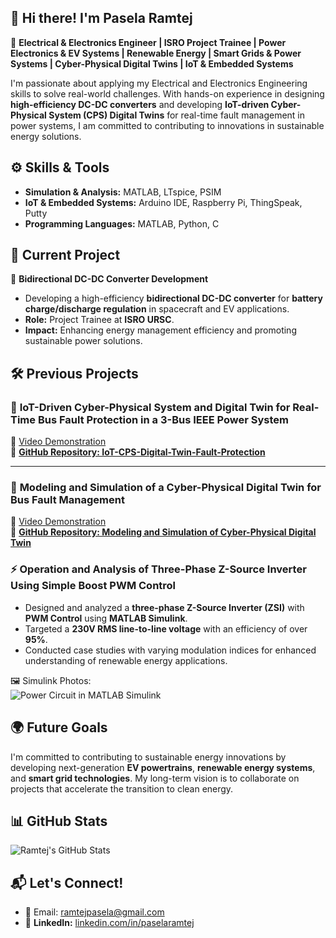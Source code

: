 ## 👋 Hi there! I'm **Pasela Ramtej**  

🚀 **Electrical & Electronics Engineer | ISRO Project Trainee | Power Electronics & EV Systems | Renewable Energy | Smart Grids & Power Systems | Cyber-Physical Digital Twins | IoT & Embedded Systems**
  

I'm passionate about applying my Electrical and Electronics Engineering skills to solve real-world challenges. With hands-on experience in designing **high-efficiency DC-DC converters** and developing **IoT-driven Cyber-Physical System (CPS) Digital Twins** for real-time fault management in power systems, I am committed to contributing to innovations in sustainable energy solutions.  


## ⚙️ **Skills & Tools**  

- **Simulation & Analysis:** MATLAB, LTspice, PSIM  
- **IoT & Embedded Systems:** Arduino IDE, Raspberry Pi, ThingSpeak, Putty  
- **Programming Languages:** MATLAB, Python, C  


## 🚀 **Current Project**  

🔋 **Bidirectional DC-DC Converter Development**  
- Developing a high-efficiency **bidirectional DC-DC converter** for **battery charge/discharge regulation** in spacecraft and EV applications.  
- **Role:** Project Trainee at **ISRO URSC**.  
- **Impact:** Enhancing energy management efficiency and promoting sustainable power solutions.  


## 🛠 **Previous Projects**  

### 🔎 **IoT-Driven Cyber-Physical System and Digital Twin for Real-Time Bus Fault Protection in a 3-Bus IEEE Power System**  
 
🎥 [Video Demonstration](https://youtu.be/1SOuRba_OvU)  
🎯 **[GitHub Repository: IoT-CPS-Digital-Twin-Fault-Protection](https://github.com/RAMTEJPASELA/IoT-CPS-Digital-Twin-Fault-Protection/blob/main/README.md)**  
 
---

### 🔎 **Modeling and Simulation of a Cyber-Physical Digital Twin for Bus Fault Management**  

🎥 [Video Demonstration](https://youtu.be/wIhd6TCpo74)  
🎯 **[GitHub Repository: Modeling and Simulation of Cyber-Physical Digital Twin](https://github.com/RAMTEJPASELA/Modeling-and-Simulation-of-Cyber-Physical-Digital-Twin/blob/main/README.md)**  



### ⚡ **Operation and Analysis of Three-Phase Z-Source Inverter Using Simple Boost PWM Control**  

- Designed and analyzed a **three-phase Z-Source Inverter (ZSI)** with **PWM Control** using **MATLAB Simulink**.  
- Targeted a **230V RMS line-to-line voltage** with an efficiency of over **95%**.  
- Conducted case studies with varying modulation indices for enhanced understanding of renewable energy applications.  

🖼️ Simulink Photos:  
![Power Circuit in MATLAB Simulink](https://github.com/user-attachments/assets/bb710003-6a12-432d-b632-b9201a2b321b)  


## 🌍 **Future Goals**  

I'm committed to contributing to sustainable energy innovations by developing next-generation **EV powertrains**, **renewable energy systems**, and **smart grid technologies**. My long-term vision is to collaborate on projects that accelerate the transition to clean energy.  


## 📊 **GitHub Stats**  

![Ramtej's GitHub Stats](https://github-readme-stats.vercel.app/api?username=RamtejPasela&show_icons=true&theme=radical)  


## 📬 **Let's Connect!**  

- 📧 Email: [ramtejpasela@gmail.com](mailto:ramtejpasela@gmail.com)  
- 💼 **LinkedIn:** [linkedin.com/in/paselaramtej](https://www.linkedin.com/in/paselaramtej)  
